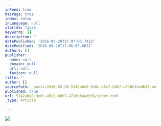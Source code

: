```yaml
---
inFeed: true
hasPage: true
inNav: false
inLanguage: null
starred: false
keywords: []
description: ''
datePublished: '2016-03-20T17:07:03.741Z'
dateModified: '2016-03-20T17:06:55.607Z'
authors: []
publisher:
  name: null
  domain: null
  url: null
  favicon: null
title: ''
author: []
sourcePath: _posts/2016-03-20-5142a6e8-9e6c-45c2-b8b7-a710bf4adb38.md
published: true
url: 5142a6e8-9e6c-45c2-b8b7-a710bf4adb38/index.html
_type: Article

---
```

![](https://the-grid-user-content.s3-us-west-2.amazonaws.com/04224cc2-71cf-4966-9cf6-44fa56d06592.jpg)